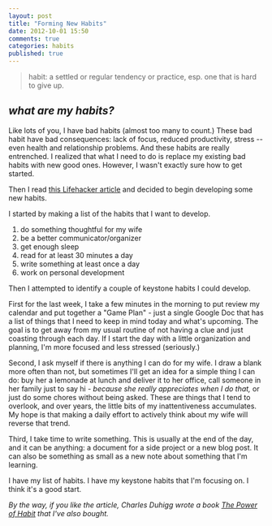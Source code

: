 ```yaml
---
layout: post
title: "Forming New Habits"
date: 2012-10-01 15:50
comments: true
categories: habits
published: true
---
```


<blockquote>	
habit: a settled or regular tendency or practice, esp. one that is hard to give up.
</blockquote>

## _what are my habits?_

Like lots of you, I have bad habits (almost too many to count.) These bad habit have bad consequences: lack of focus, reduced productivity, stress -- even health and relationship problems. And these habits are really entrenched. I realized that what I need to do is replace my existing bad habits with new good ones. However, I wasn't exactly sure how to get started. 

Then I read [this Lifehacker article](http://lifehacker.com/5896846/the-right-habits) and decided to begin developing some new habits.

I started by making a list of the habits that I want to develop.

1. do something thoughtful for my wife
2. be a better communicator/organizer
3. get enough sleep
4. read for at least 30 minutes a day
5. write something at least once a day
6. work on personal development

Then I attempted to identify a couple of keystone habits I could develop.

First for the last week, I take a few minutes in the morning to put review my calendar and put together a "Game Plan" - just a single Google Doc that has a list of things that I need to keep in mind today and what's upcoming. The goal is to get away from my usual routine of not having a clue and just coasting through each day. If I start the day with a little organization and planning, I'm more focused and less stressed (seriously.)  

Second, I ask myself if there is anything I can do for my wife. I draw a blank more often than not, but sometimes I'll get an idea for a simple thing I can do: buy her a lemonade at lunch and deliver it to her office, call someone in her family just to say hi - _because she really appreciates when I do that,_ or just do some chores without being asked. These are things that I tend to overlook, and over years, the little bits of my inattentiveness accumulates. My hope is that making a daily effort to actively think about my wife will reverse that trend.

Third, I take time to write something. This is usually at the end of the day, and it can be anything: a document for a side project or a new blog post. It can also be something as small as a new note about something that I'm learning.

I have my list of habits. I have my keystone habits that I'm focusing on. I think it's a good start.


_By the way, if you like the article, Charles Duhigg wrote a book [The Power of Habit](http://amzn.to/GOOBXX) that I've also bought._ 



